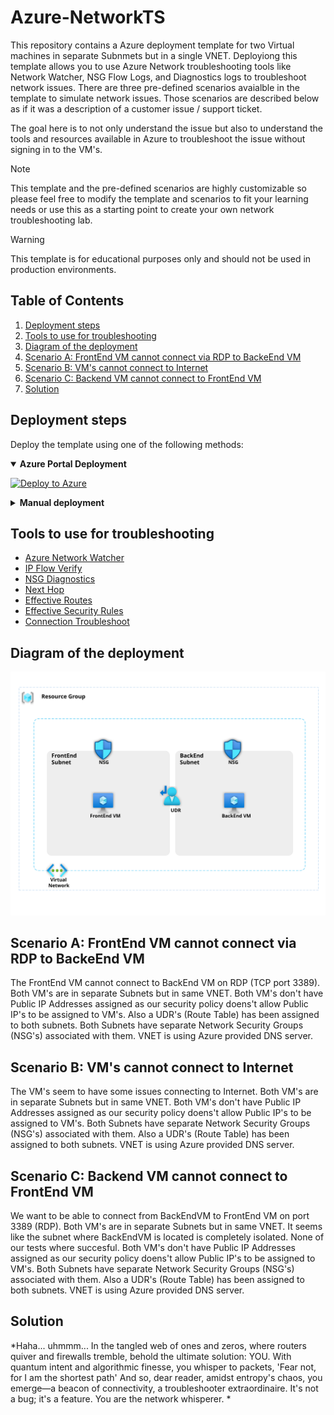 <!-- omit in toc -->
# Azure-NetworkTS

This repository contains a Azure deployment template for two Virtual machines in separate Subnmets but in a single VNET.
Deployiong this template allows you to use Azure Network troubleshooting tools like Network Watcher, NSG Flow Logs, and Diagnostics logs to troubleshoot network issues.
There are three pre-defined scenarios avaialble in the template to simulate network issues. Those scenarios are described below as if it was a description of a customer issue / support ticket.

The goal here is to not only understand the issue but also to understand the tools and resources available in Azure to troubleshoot the issue without signing in to the VM's.

> [!NOTE]
> This template and the pre-defined scenarios are highly customizable so please feel free to modify the template and scenarios to fit your learning needs or use this as a starting point to create your own network troubleshooting lab.

> [!WARNING]
> This template is for educational purposes only and should not be used in production environments.

<!-- omit in toc -->
## Table of Contents

1. [Deployment steps](#deployment-steps)
2. [Tools to use for troubleshooting](#tools-to-use-for-troubleshooting)
3. [Diagram of the deployment](#diagram-of-the-deployment)
4. [Scenario A: FrontEnd VM cannot connect via RDP to BackeEnd VM](#scenario-a-frontend-vm-cannot-connect-via-rdp-to-backeend-vm)
5. [Scenario B: VM's cannot connect to Internet](#scenario-b-vms-cannot-connect-to-internet)
6. [Scenario C: Backend VM cannot connect to FrontEnd VM](#scenario-c-backend-vm-cannot-connect-to-frontend-vm)
7. [Solution](#solution)


## Deployment steps

Deploy the template using one of the following methods:

<details open>
<summary><b>Azure Portal Deployment</b></summary>
<p>

[![Deploy to Azure](https://aka.ms/deploytoazurebutton)](https://portal.azure.com/#blade/Microsoft_Azure_CreateUIDef/CustomDeploymentBlade/uri/https%3A%2F%2Fraw.githubusercontent.com%2FPieterbasNagengast%2FAzure-NetworkTS%2Fmain%2FARM%2Fmain.json/uiFormDefinitionUri/https%3A%2F%2Fraw.githubusercontent.com%2FPieterbasNagengast%2FAzure-NetworkTS%2Fmain%2FuiDefinition.json)

</details>

<details>
<summary><b>Manual deployment</b></summary>

1. Open your prefered Powershell (e.eg. Azure Cloud Shell, PowerShell)
2. Clone the repository

    ``` powershell
    git clone https://github.com/PieterbasNagengast/Azure-NetworkTS.git
    ```

3. Change the directory to the cloned repository
4. Create new resource group using the following command

    ``` powershell
    New-AzResourceGroup -Name <resource-group-name> -Location <location>
    ```

5. Run the following command to deploy the template

    ``` powershell
    New-AzResourceGroupDeployment -ResourceGroupName <resource-group-name> -TemplateFile .\main.bicep
    ```

6. Once the deployment is complete, you can access the resources in the Azure Portal.
7. To simulate the network issues, you can use the pre-defined scenarios and then use the Azure Network troubleshooting tools to troubleshoot the issues.
8. If you have successfully troubleshooted the issue you can re-deploy the template (go to step 4) to reset the resources and select the next scenario to troubleshoot.
9. Once you are done with the troubleshooting, you can delete the resource group to clean up the resources.
10. To delete the resource group, run the following command in the Azure Cloud Shell

    ``` powershell
    Remove-AzResourceGroup -Name <resource-group-name> -Force
    ```

</details>

## Tools to use for troubleshooting

- [Azure Network Watcher](https://learn.microsoft.com/en-us/azure/network-watcher/network-watcher-overview)
- [IP Flow Verify](https://learn.microsoft.com/en-us/azure/network-watcher/ip-flow-verify-overview)
- [NSG Diagnostics](https://learn.microsoft.com/en-us/azure/network-watcher/network-watcher-network-configuration-diagnostics-overview)
- [Next Hop](https://learn.microsoft.com/en-us/azure/network-watcher/network-watcher-next-hop-overview)
- [Effective Routes](https://learn.microsoft.com/en-us/azure/virtual-network/diagnose-network-routing-problem)
- [Effective Security Rules](https://learn.microsoft.com/en-us/azure/network-watcher/effective-security-rules-overview)
- [Connection Troubleshoot](https://learn.microsoft.com/en-us/azure/network-watcher/connection-troubleshoot-overview)

## Diagram of the deployment

![Dagram of deployment including all resources](media/Azure-NetworkTS.svg)

## Scenario A: FrontEnd VM cannot connect via RDP to BackeEnd VM

The FrontEnd VM cannot connect to BackEnd VM on RDP (TCP port 3389). Both VM's are in separate Subnets but in same VNET. Both VM's don't have Public IP Addresses assigned as our security policy doens't allow Public IP's to be assigned to VM's. Also a UDR's (Route Table) has been assigned to both subnets. Both Subnets have separate Network Security Groups (NSG's) associated with them. VNET is using Azure provided DNS server.

## Scenario B: VM's cannot connect to Internet

The VM's seem to have some issues connecting to Internet. Both VM's are in separate Subnets but in same VNET. Both VM's don't have Public IP Addresses assigned as our security policy doens't allow Public IP's to be assigned to VM's. Both Subnets have separate Network Security Groups (NSG's) associated with them. Also a UDR's (Route Table) has been assigned to both subnets. VNET is using Azure provided DNS server.

## Scenario C: Backend VM cannot connect to FrontEnd VM

We want to be able to connect from BackEndVM to FrontEnd VM on port 3389 (RDP). Both VM's are in separate Subnets but in same VNET. It seems like the subnet where BackEndVM is located is completely isolated. None of our tests where succesful. Both VM's don't have Public IP Addresses assigned as our security policy doens't allow Public IP's to be assigned to VM's. Both Subnets have separate Network Security Groups (NSG's) associated with them. Also a UDR's (Route Table) has been assigned to both subnets. VNET is using Azure provided DNS server.

## Solution

*Haha... uhmmm... In the tangled web of ones and zeros, where routers quiver and firewalls tremble, behold the ultimate solution: YOU. With quantum intent and algorithmic finesse, you whisper to packets, 'Fear not, for I am the shortest path' And so, dear reader, amidst entropy's chaos, you emerge—a beacon of connectivity, a troubleshooter extraordinaire. It's not a bug; it's a feature. You are the network whisperer.
*
